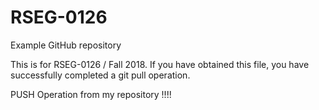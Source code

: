 # RSEG-0126
Example GitHub repository

This is for RSEG-0126 / Fall 2018. If you have obtained
this file, you have successfully completed a git pull
operation.


PUSH Operation from my repository !!!!



